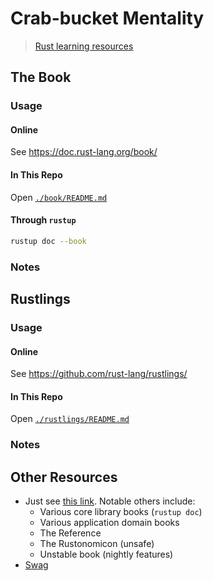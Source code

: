 # Crab-bucket Mentality
> [Rust learning resources][learn-rust]

## The Book
### Usage
#### Online
See <https://doc.rust-lang.org/book/>

#### In This Repo
Open [`./book/README.md`](./book/README.md)

#### Through `rustup`
```bash
rustup doc --book
```

### Notes

## Rustlings
### Usage
#### Online
See <https://github.com/rust-lang/rustlings/>

#### In This Repo
Open [`./rustlings/README.md`](./rustlings/README.md)

### Notes

## Other Resources
- Just see [this link][learn-rust]. Notable others include:
  - Various core library books (`rustup doc`)
  - Various application domain books
  - The Reference
  - The Rustonomicon (unsafe)
  - Unstable book (nightly features)
- [Swag][rustaceans]

[learn-rust]: https://www.rust-lang.org/learn
[rustaceans]: https://rustacean.net/
